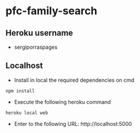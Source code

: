 # pfc-family-search

## Heroku username
- sergiporraspages

## Localhost
- Install in local the required dependencies on cmd
```
npm install
```
- Execute the following heroku command
```
heroku local web
```
- Enter to the following URL: http://localhost:5000
